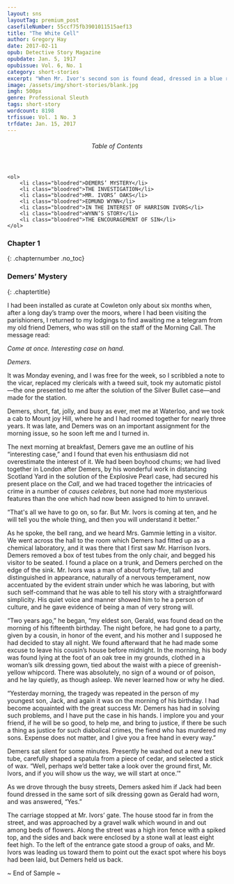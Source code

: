 ```yaml
---
layout: sns
layoutTag: premium_post
casefileNumber: 55ccf75fb3901011515aef13
title: "The White Cell"
author: Gregory Hay
date: 2017-02-11
opub: Detective Story Magazine
opubdate: Jan. 5, 1917
opubissue: Vol. 6, No. 1
category: short-stories
excerpt: "When Mr. Ivor's second son is found dead, dressed in a blue robe, exactly one year after his elder brother was found in the same atire and location, can Demers uncover what evil mind is taunting Ivors?"
image: /assets/img/short-stories/blank.jpg
imgh: 500px
genre: Professional Sleuth
tags: short-story
wordcount: 8198
trfissue: Vol. 1 No. 3
trfdate: Jan. 15, 2017
---
```


<div class="toc">
	<header>
		<h6>Table of Contents</h6>
	</header>
	
	<ol>
		<li class="bloodred">DEMERS’ MYSTERY</li>
		<li class="bloodred">THE INVESTIGATION</li>
		<li class="bloodred">MR. IVORS’ OAKS</li>
		<li class="bloodred">EDMUND WYNN</li>
		<li class="bloodred">IN THE INTEREST OF HARRISON IVORS</li>
		<li class="bloodred">WYNN’S STORY</li>
		<li class="bloodred">THE ENCOURAGEMENT OF SIN</li>
	</ol>
</div>

### Chapter 1
{: .chapternumber .no_toc}

### Demers’ Mystery
{: .chaptertitle}

I had been installed as curate at Cowleton only about six months when,
after a long day’s tramp over the moors, where I had been visiting the
parishioners, I returned to my lodgings to find awaiting me a telegram
from my old friend Demers, who was still on the staff of the Morning
Call. The message read:

*Come at once. Interesting case on hand.*

*Demers.*

It was Monday evening, and I was free for the week, so I scribbled a
note to the vicar, replaced my clericals with a tweed suit, took my
automatic pistol—the one presented to me after the solution of the
Silver Bullet case—and made for the station.

Demers, short, fat, jolly, and busy as ever, met me at Waterloo, and we
took a cab to Mount joy Hill, where he and I had roomed together for
nearly three years. It was late, and Demers was on an important
assignment for the morning issue, so he soon left me and I turned in.

The next morning at breakfast, Demers gave me an outline of his
“interesting case,” and I found that even his enthusiasm did not
overestimate the interest of it. We had been boyhood chums; we had lived
together in London after Demers, by his wonderful work in distancing
Scotland Yard in the solution of the Explosive Pearl case, had secured
his present place on the *Call*, and we had traced together the
intricacies of crime in a number of *causes celebres*, but none had more
mysterious features than the one which had now been assigned to him to
unravel.

“That's all we have to go on, so far. But Mr. Ivors is coming at ten,
and he will tell you the whole thing, and then you will understand it
better.”

As he spoke, the bell rang, and we heard Mrs. Gammie letting in a
visitor. We went across the hall to the room which Demers had fitted up
as a chemical laboratory, and it was there that I first saw Mr. Harrison
Ivors. Demers removed a box of test tubes from the only chair, and
begged his visitor to be seated. I found a place on a trunk, and Demers
perched on the edge of the sink. Mr. Ivors was a man of about
forty-five, tall and distinguished in appearance, naturally of a nervous
temperament, now accentuated by the evident strain under which he was
laboring, but with such self-command that he was able to tell his story
with a straightforward simplicity. His quiet voice and manner showed him
to he a person of culture, and he gave evidence of being a man of very
strong will.

“Two years ago,” he began, “my eldest son, Gerald, was found dead on the
morning of his fifteenth birthday. The night before, he had gone to a
party, given by a cousin, in honor of the event, and his mother and I
supposed he had decided to stay all night. We found afterward that he
had made some excuse to leave his cousin’s house before midnight. In the
morning, his body was found lying at the foot of an oak tree in my
grounds, clothed in a woman’s silk dressing gown, tied about the waist
with a piece of greenish-yellow whipcord. There was absolutely, no sign
of a wound or of poison, and he lay quietly, as though asleep. We never
learned how or why he died.

“Yesterday morning, the tragedy was repeated in the person of my
youngest son, Jack, and again it was on the morning of his birthday. I
had become acquainted with the great success Mr. Demers has had in
solving such problems, and I have put the case in his hands. I implore
you and your friend, if he will be so good, to help me, and bring to
justice, if there be such a thing as justice for such diabolical crimes,
the fiend who has murdered my sons. Expense does not matter, and I give
you a free hand in every way.”

Demers sat silent for some minutes. Presently he washed out a new test
tube, carefully shaped a spatula from a piece of cedar, and selected a
stick of wax. “Well, perhaps we’d better take a look over the ground
first, Mr. Ivors, and if you will show us the way, we will start at
once.’"

As we drove through the busy streets, Demers asked him if Jack had been
found dressed in the same sort of silk dressing gown as Gerald had worn,
and was answered, “Yes.”

The carriage stopped at Mr. Ivors’ gate. The house stood far in from the
street, and was approached by a gravel walk which wound in and out among
beds of flowers. Along the street was a high iron fence with a spiked
top, and the sides and back were enclosed by a stone wall at least eight
feet high. To the left of the entrance gate stood a group of oaks, and
Mr. Ivors was leading us toward them to point out the exact spot where
his boys had been laid, but Demers held us back.

<p id="theend">~ End of Sample ~</p>